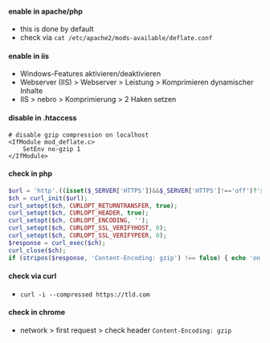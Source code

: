 #### enable in apache/php

  - this is done by default
  - check via `cat /etc/apache2/mods-available/deflate.conf`

#### enable in iis

  - Windows-Features aktivieren/deaktivieren
  - Webserver (IIS) > Webserver > Leistung > Komprimieren dynamischer Inhalte
  - IIS > nebro > Komprimierung > 2 Haken setzen

#### disable in .htaccess

```
# disable gzip compression on localhost
<IfModule mod_deflate.c>
    SetEnv no-gzip 1
</IfModule>
```

#### check in php

```php
$url = 'http'.((isset($_SERVER['HTTPS'])&&$_SERVER['HTTPS']!=='off')?'s':'').'://'.$_SERVER['HTTP_HOST'].$_SERVER['REQUEST_URI'];
$ch = curl_init($url);
curl_setopt($ch, CURLOPT_RETURNTRANSFER, true);
curl_setopt($ch, CURLOPT_HEADER, true);
curl_setopt($ch, CURLOPT_ENCODING, '');
curl_setopt($ch, CURLOPT_SSL_VERIFYHOST, 0);
curl_setopt($ch, CURLOPT_SSL_VERIFYPEER, 0);
$response = curl_exec($ch);
curl_close($ch);
if (stripos($response, 'Content-Encoding: gzip') !== false) { echo 'on'; } else { echo 'off'; }
```

#### check via curl

- `curl -i --compressed https://tld.com`

#### check in chrome

- network > first request > check header `Content-Encoding: gzip`

